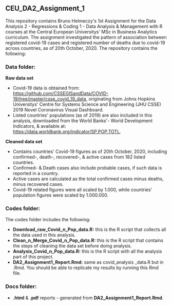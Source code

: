 ## CEU_DA2_Assignment_1

This repository contains Bruno Helmeczy's 1st Assignment for the Data Analysis 2 - Regressions & Coding 1 - Data Analysis & Management with R courses at the Central European Universitys' MSc in Business Analytics curriculum. The assignment investigated the pattern of association between registered covid-19 cases and registered number of deaths due to covid-19 across countries, as of 20th October, 2020. The repository contains the following:

### Data folder: 
**Raw data set** 
- Covid-19 data is obtained from: https://github.com/CSSEGISandData/COVID-19/tree/master/csse_covid_19_data, originating from Johns Hopkins Universitys' Centre for Systems Science and Engineering (JHU CSSE) 2019 Novel Coronavirus Visual Dashboard.
- Listed countries' populations (as of 2019) are also included in this analysis, downloaded from the World Banks'- World Development Indicators, & available at: https://data.worldbank.org/indicator/SP.POP.TOTL. 

**Cleaned data set** 
- Contains countries' Covid-19 figures as of 20th October, 2020, including confirmed-, death-, recovered-, & active cases from 182 listed countries.
- Confirmed- & Death cases also include probable cases, if such data is reported in a country. 
- Active cases are calculated as the total confirmed cases minus deaths, minus recovered cases. 
- Covid-19 related figures were all scaled by 1.000, while countries' population figures were scaled by 1.000.000.

### Codes folder:
The codes folder includes the following:
- **Download_raw_Covid_n_Pop_data.R:** this is the R script that collects all the data used in this analysis.
- **Clean_n_Merge_Covid_n_Pop_data.R:** this is the R script that contains the steps of cleaning the data set before doing analysis.
- **Analysis_Covid_n_Pop_data.R:** this is the R script with all the analysis part of this project.
- **DA2_Assignment1_Report.Rmd:** same as covid_analysis _data.R but in .Rmd. You should be able to replicate my results by running this Rmd file.

### Docs folder: 
- **.html** & **.pdf** reports - generated from **DA2_Assignment1_Report.Rmd**.


